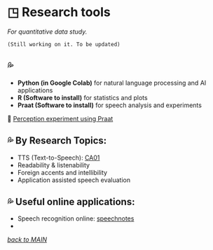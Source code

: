 # ◳ Research tools
_For quantitative data study._  

~~~
(Still working on it. To be updated)
~~~

## 💦
* **Python (in Google Colab)** for natural language processing and AI applications
* **R (Software to install)** for statistics and plots
* **Praat (Software to install)** for speech analysis and experiments

💎 [Perception experiment using Praat](/res/praat.md)


## 💦 By Research Topics:
* TTS (Text-to-Speech): [CA01](https://github.com/MK316/applications/blob/main/Speech_gTTS.ipynb)
* Readability & listenability   
* Foreign accents and intellibility
* Application assisted speech evaluation   



## 💦 Useful online applications:
* Speech recognition online: [speechnotes]("httpes://speechnotes.co")  
* 


[_back to MAIN_](../README.md)  
